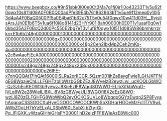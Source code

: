 https://www.beepbox.co/#9n51sbk0l00e0Ct3Ma7g1fj0jr1i0o43233T1v5u62f0qwx10s811d08A0F0B0Q00adPfe39E4b761862863bT1v5ue9f12meq0y10j53d4aA4F0BaQ0500Pf5a0E4ba61b62c75T5v0u54f0qwx10w411d03H__RyjsIisArsJJh0E1b6T5v1ua6f10i8q8141d23HYr901i8ah00000h0E0T1v1uaaf0q0w10kbd35A2F0BcQ2d00Pc550E2bg7eT3v1uf9f0qwx10l511d08SW86bmhkrrzrkrrrE1b6b248g0000000001000000000000000000000000000000000000000000000000000008gx0000000000000000000000000000000000000000000000000000000000000000x48p2Ceh2lbkMp2Ceh2mKq-4oi000000000000000000000000000000000000000000000000000000y2c8wAaoFjEeA00000000000000000000000000000000000000000000000000000200000000000000000000000000000000000000000000000000000x248gx248gx248gx248gx248gx0000000000000000000000000000000000000000p26IFE-x7ohQQQAt17ihQAt16000ISLRa2orIICCR_5Qzm001jhZa8aygFwie1LGHJKFFNgEG8WqaieChLLLFGHTzbIIbWzbGGbZEzJ8WyeIzB2ewzLwi_ucKOQLGbWO-QzSzbEcKEOW3bRyewzJ8XieEzIF8Wqqt8OWWO-ELIbXifkbWrqO-IVLq8W2e28WieILI8Xi_i8V8zG8WyeULI8WGOfi8X2eEzG8WO-wzIJ8Z0zELFGHFG8WbWjbQ2eyOCKOSUVLo8Wbqqo6GYzEwqp2SP8FyyahAqqpaCSSSGGCXuHyeCGOGCOWCOCKWhSbXGHqrHGOeMzFcIIT7V9wLAWbZOoLH7bYzELxAi_0SbW60LSubX-bZty-Gi-Pq_IFjGXK_vWzaGIHhiGHsFY00001jhD2eIzFFF8WieAzE8Wic000
